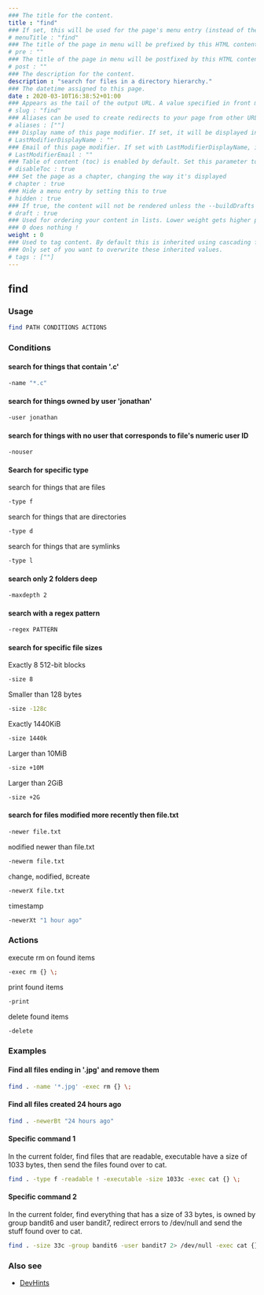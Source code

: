 ```yaml
---
### The title for the content.
title : "find"
### If set, this will be used for the page's menu entry (instead of the `title` attribute)
# menuTitle : "find"
### The title of the page in menu will be prefixed by this HTML content
# pre : ""
### The title of the page in menu will be postfixed by this HTML content
# post : ""
### The description for the content.
description : "search for files in a directory hierarchy."
### The datetime assigned to this page.
date : 2020-03-10T16:38:52+01:00
### Appears as the tail of the output URL. A value specified in front matter will override the segment of the URL based on the filename.
# slug : "find"
### Aliases can be used to create redirects to your page from other URLs.
# aliases : [""]
### Display name of this page modifier. If set, it will be displayed in the footer.
# LastModifierDisplayName : ""
### Email of this page modifier. If set with LastModifierDisplayName, it will be displayed in the footer
# LastModifierEmail : ""
### Table of content (toc) is enabled by default. Set this parameter to true to disable it.
# disableToc : true
### Set the page as a chapter, changing the way it's displayed
# chapter : true
### Hide a menu entry by setting this to true
# hidden : true
### If true, the content will not be rendered unless the --buildDrafts flag is passed to the hugo command.
# draft : true
### Used for ordering your content in lists. Lower weight gets higher precedence. So content with lower weight will come first.
### 0 does nothing !
weight : 0
### Used to tag content. By default this is inherited using cascading from _index.md files
### Only set of you want to overwrite these inherited values.
# tags : [""]
---
```


## find

### Usage

```bash
find PATH CONDITIONS ACTIONS
```

### Conditions

#### search for things that contain '.c'

```bash
-name "*.c"
```

#### search for things owned by user 'jonathan'

```bash
-user jonathan
```

#### search for things with no user that corresponds to file's numeric user ID

```bash
-nouser
```

#### Search for specific type

search for things that are files

```bash
-type f
```

search for things that are directories

```bash
-type d
```

search for things that are symlinks

```bash
-type l
```

#### search only 2 folders deep

```bash
-maxdepth 2
```

#### search with a regex pattern

```bash
-regex PATTERN
```

#### search for specific file sizes

Exactly 8 512-bit blocks

```bash
-size 8
```

Smaller than 128 bytes

```bash
-size -128c
```

Exactly 1440KiB

```bash
-size 1440k
```

Larger than 10MiB

```bash
-size +10M
```

Larger than 2GiB

```bash
-size +2G
```

#### search for files modified more recently then file.txt

```bash
-newer file.txt
```

`m`odified newer than file.txt

```bash
-newerm file.txt
```

`c`hange, `m`odified, `B`create

```bash
-newerX file.txt
```

`t`imestamp

```bash
-newerXt "1 hour ago"
```

### Actions

execute rm on found items

```bash
-exec rm {} \;
```

print found items

```bash
-print
```

delete found items

```bash
-delete
```

### Examples

#### Find all files ending in '.jpg' and remove them

```bash
find . -name '*.jpg' -exec rm {} \;
```

#### Find all files created 24 hours ago

```bash
find . -newerBt "24 hours ago"
```

#### Specific command 1

In the current folder, find files that are readable, executable have a size of 1033 bytes, then send the files found over to cat.

```bash
find . -type f -readable ! -executable -size 1033c -exec cat {} \;
```

#### Specific command 2

In the current folder, find everything that has a size of 33 bytes, is owned by group bandit6 and user bandit7, redirect errors to /dev/null and send the stuff found over to cat.

```bash
find . -size 33c -group bandit6 -user bandit7 2> /dev/null -exec cat {} \;
```

### Also see

* [DevHints](https://devhints.io/find)
